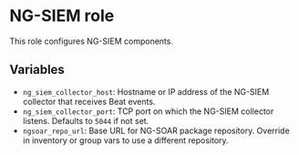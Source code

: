 # NG-SIEM role

This role configures NG-SIEM components.

## Variables

- `ng_siem_collector_host`: Hostname or IP address of the NG-SIEM collector that receives Beat events.
- `ng_siem_collector_port`: TCP port on which the NG-SIEM collector listens. Defaults to `5044` if not set.
- `ngsoar_repo_url`: Base URL for NG-SOAR package repository. Override in inventory or group vars to use a different repository.
